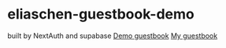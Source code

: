 # eliaschen-guestbook-demo
built by NextAuth and supabase
[Demo guestbook](https://eliaschen-guestbook-demo.vercel.app)
[My guestbook](https://www.eliaschen.dev/guestbook)